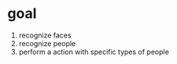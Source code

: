 # goal

1.  recognize faces
2.  recognize people
3.  perform a action with specific types of people
